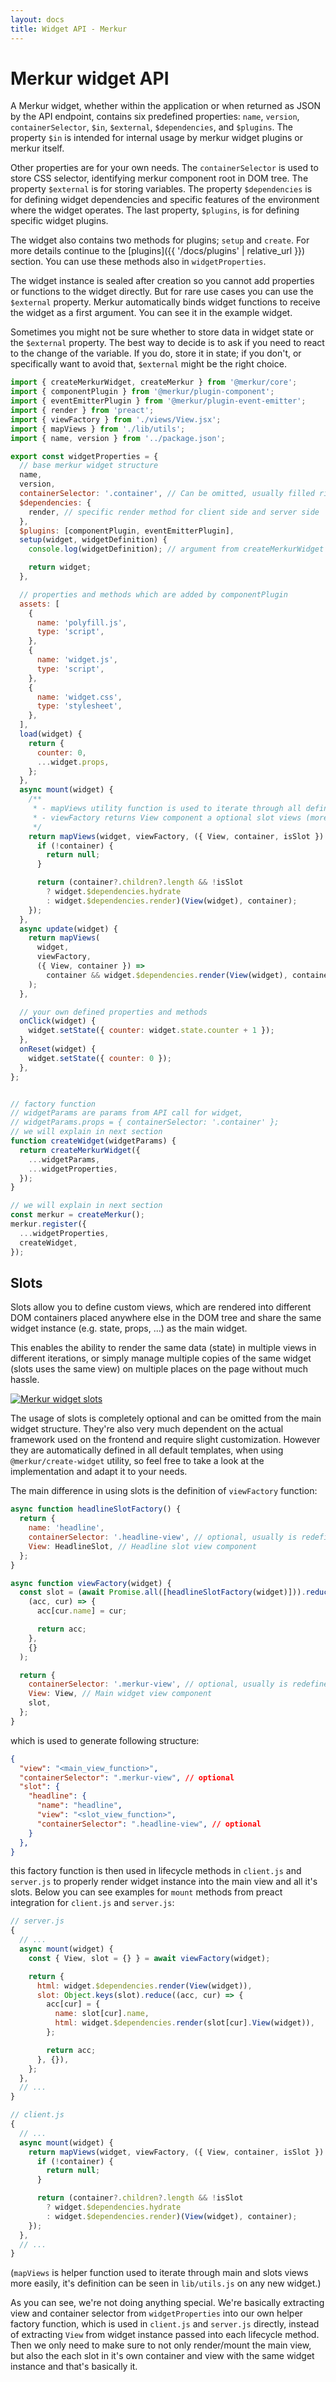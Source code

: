 ```yaml
---
layout: docs
title: Widget API - Merkur
---
```


# Merkur widget API

A Merkur widget, whether within the application or when returned as JSON by the API endpoint, contains six predefined properties: `name`, `version`, `containerSelector`, `$in`, `$external`, `$dependencies`, and `$plugins`. The property `$in` is intended for internal usage by merkur widget plugins or merkur itself.

Other properties are for your own needs. The `containerSelector` is used to store CSS selector, identifying merkur component root in DOM tree. The property `$external` is for storing variables. The property `$dependencies` is for defining widget dependencies and specific features of the environment where the widget operates. The last property, `$plugins`, is for defining specific widget plugins.

The widget also contains two methods for plugins; `setup` and `create`. For more details continue to the [plugins]({{ '/docs/plugins' | relative_url }}) section. You can use these methods also in `widgetProperties`.

The widget instance is sealed after creation so you cannot add properties or functions to the widget directly. But for rare use cases you can use the `$external` property. Merkur automatically binds widget functions to receive the widget as a first argument. You can see it in the example widget.

Sometimes you might not be sure whether to store data in widget state or the `$external` property. The best way to decide is to ask if you need to react to the change of the variable. If you do, store it in state; if you don't, or specifically want to avoid that, `$external` might be the right choice.

```javascript
import { createMerkurWidget, createMerkur } from '@merkur/core';
import { componentPlugin } from '@merkur/plugin-component';
import { eventEmitterPlugin } from '@merkur/plugin-event-emitter';
import { render } from 'preact';
import { viewFactory } from './views/View.jsx';
import { mapViews } from './lib/utils';
import { name, version } from '../package.json';

export const widgetProperties = {
  // base merkur widget structure
  name,
  version,
  containerSelector: '.container', // Can be omitted, usually filled right after widget creation.
  $dependencies: {
    render, // specific render method for client side and server side
  },
  $plugins: [componentPlugin, eventEmitterPlugin],
  setup(widget, widgetDefinition) {
    console.log(widgetDefinition); // argument from createMerkurWidget

    return widget;
  },

  // properties and methods which are added by componentPlugin
  assets: [
    {
      name: 'polyfill.js',
      type: 'script',
    },
    {
      name: 'widget.js',
      type: 'script',
    },
    {
      name: 'widget.css',
      type: 'stylesheet',
    },
  ],
  load(widget) {
    return {
      counter: 0,
      ...widget.props,
    };
  },
  async mount(widget) {
    /**
     * - mapViews utility function is used to iterate through all defined views and slots
     * - viewFactory returns View component a optional slot views (more on slots further in the documentation)
     */
    return mapViews(widget, viewFactory, ({ View, container, isSlot }) => {
      if (!container) {
        return null;
      }

      return (container?.children?.length && !isSlot
        ? widget.$dependencies.hydrate
        : widget.$dependencies.render)(View(widget), container);
    });
  },
  async update(widget) {
    return mapViews(
      widget,
      viewFactory,
      ({ View, container }) =>
        container && widget.$dependencies.render(View(widget), container)
    );
  },

  // your own defined properties and methods
  onClick(widget) {
    widget.setState({ counter: widget.state.counter + 1 });
  },
  onReset(widget) {
    widget.setState({ counter: 0 });
  },
};


// factory function
// widgetParams are params from API call for widget,
// widgetParams.props = { containerSelector: '.container' };
// we will explain in next section
function createWidget(widgetParams) {
  return createMerkurWidget({
    ...widgetParams,
    ...widgetProperties,
  });
}

// we will explain in next section
const merkur = createMerkur();
merkur.register({
  ...widgetProperties,
  createWidget,
});

```

## Slots

Slots allow you to define custom views, which are rendered into different DOM containers placed anywhere else in the DOM tree and share the same widget instance (e.g. state, props, ...) as the main widget.

This enables the ability to render the same data (state) in multiple views in different iterations, or simply manage multiple copies of the same widget (slots uses the same view) on multiple places on the page without much hassle.


<a href="{{ '/assets/images/slots.png?v=' | append: site.github.build_revision | relative_url }}" target="_blank" title="Merkur widget slots">
  <img class="responsive" src="{{ '/assets/images/slots.png?v=' | append: site.github.build_revision | relative_url }}" alt="Merkur widget slots" />
</a>

The usage of slots is completely optional and can be omitted from the main widget structure. They're also very much dependent on the actual framework used on the frontend and require slight customization. However they are automatically defined in all default templates, when using `@merkur/create-widget` utility, so feel free to take a look at the implementation and adapt it to your needs.

The main difference in using slots is the definition of `viewFactory` function:

```javascript
async function headlineSlotFactory() {
  return {
    name: 'headline',
    containerSelector: '.headline-view', // optional, usually is redefined on client anyway
    View: HeadlineSlot, // Headline slot view component
  };
}

async function viewFactory(widget) {
  const slot = (await Promise.all([headlineSlotFactory(widget)])).reduce(
    (acc, cur) => {
      acc[cur.name] = cur;

      return acc;
    },
    {}
  );

  return {
    containerSelector: '.merkur-view', // optional, usually is redefined on client anyway
    View: View, // Main widget view component
    slot,
  };
}

```

which is used to generate following structure:

```json
{
  "view": "<main_view_function>",
  "containerSelector": ".merkur-view", // optional
  "slot": {
    "headline": {
      "name": "headline",
      "view": "<slot_view_function>",
      "containerSelector": ".headline-view", // optional
    }
  },
}
```

this factory function is then used in lifecycle methods in `client.js` and `server.js` to properly render widget instance into the main view and all it's slots. Below you can see examples for `mount` methods from preact integration for `client.js` and `server.js`:

```javascript
// server.js
{
  // ...
  async mount(widget) {
    const { View, slot = {} } = await viewFactory(widget);

    return {
      html: widget.$dependencies.render(View(widget)),
      slot: Object.keys(slot).reduce((acc, cur) => {
        acc[cur] = {
          name: slot[cur].name,
          html: widget.$dependencies.render(slot[cur].View(widget)),
        };

        return acc;
      }, {}),
    };
  },
  // ...
}
```

```javascript
// client.js
{
  // ...
  async mount(widget) {
    return mapViews(widget, viewFactory, ({ View, container, isSlot }) => {
      if (!container) {
        return null;
      }

      return (container?.children?.length && !isSlot
        ? widget.$dependencies.hydrate
        : widget.$dependencies.render)(View(widget), container);
    });
  },
  // ...
}
```

(`mapViews` is helper function used to iterate through main and slots views more easily, it's definition can be seen in `lib/utils.js` on any new widget.)

As you can see, we're not doing anything special. We're basically extracting view and container selector from `widgetProperties` into our own helper factory function, which is used in `client.js` and `server.js` directly, instead of extracting `View` from widget instance passed into each lifecycle method. Then we only need to make sure to not only render/mount the main view, but also the each slot in it's own container and view with the same widget instance and that's basically it.
